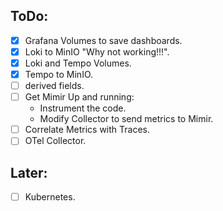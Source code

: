 ## ToDo:
- [X] Grafana Volumes to save dashboards.
- [X] Loki to MinIO "Why not working!!!".
- [X] Loki and Tempo Volumes.
- [X] Tempo to MinIO.
- [ ] derived fields.
- [ ] Get Mimir Up and running:
    - Instrument the code.
    - Modify Collector to send metrics to Mimir.
- [ ] Correlate Metrics with Traces.
- [ ] OTel Collector.

## Later:
- [ ] Kubernetes.
